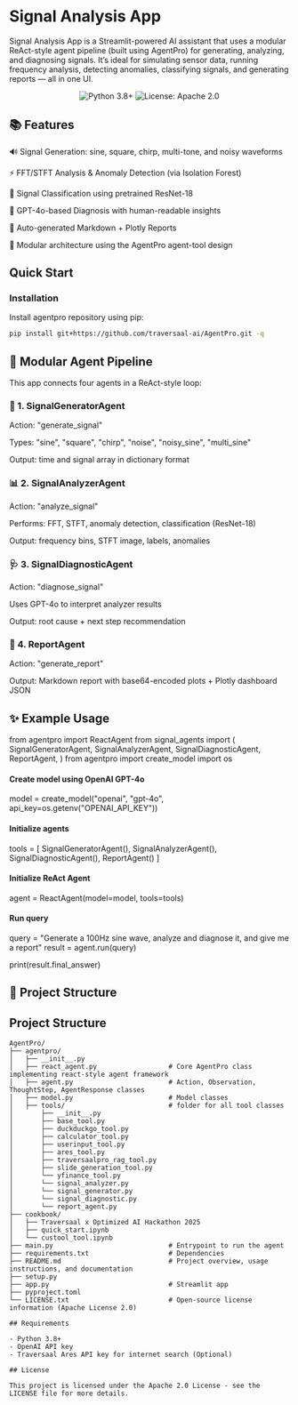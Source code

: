 # Signal Analysis App
Signal Analysis App is a Streamlit-powered AI assistant that uses a modular ReAct-style agent pipeline (built using AgentPro) for generating, analyzing, and diagnosing signals. It’s ideal for simulating sensor data, running frequency analysis, detecting anomalies, classifying signals, and generating reports — all in one UI.

<p align="center">
  <img src="https://img.shields.io/badge/Python-3.8%2B-blue" alt="Python 3.8+">
  <img src="https://img.shields.io/badge/License-Apache%202.0-blue" alt="License: Apache 2.0">
</p>

## 📚 Features
🔊 Signal Generation: sine, square, chirp, multi-tone, and noisy waveforms

⚡ FFT/STFT Analysis & Anomaly Detection (via Isolation Forest)

🧠 Signal Classification using pretrained ResNet-18

💬 GPT-4o-based Diagnosis with human-readable insights

📄 Auto-generated Markdown + Plotly Reports

🧩 Modular architecture using the AgentPro agent-tool design

## Quick Start

### Installation
Install agentpro repository using pip:

```bash
pip install git+https://github.com/traversaal-ai/AgentPro.git -q
```
<!--
### Configuration

Create a `.env` file in the root directory with your API keys:

```
OPENAI_API_KEY=your_openai_api_key
TRAVERSAAL_ARES_API_KEY=your_traversaal_ares_api_key
```
Ares internet tool: Searches the internet for real-time information using the Traversaal Ares API. To get `TRAVERSAAL_ARES_API_KEY`. Follow these steps:

1. Go to the [Traversaal API platform](https://api.traversaal.ai/)
2. Log in or create an account
3. Click **"Create new secret key"**
4. Copy the generated key and paste in `.env` file :

### Running the Agent

From the command line:

```bash
pip install -r requirements.txt
streamlit run app.py
```

You’ll see a UI open in your browser with options to generate, analyze, and diagnose signals interactively.. -->


## 🧱 Modular Agent Pipeline
This app connects four agents in a ReAct-style loop:

### 🧪 1. SignalGeneratorAgent
Action: "generate_signal"

Types: "sine", "square", "chirp", "noise", "noisy_sine", "multi_sine"

Output: time and signal array in dictionary format

### 📊 2. SignalAnalyzerAgent
Action: "analyze_signal"

Performs: FFT, STFT, anomaly detection, classification (ResNet-18)

Output: frequency bins, STFT image, labels, anomalies

### 🩺 3. SignalDiagnosticAgent
Action: "diagnose_signal"

Uses GPT-4o to interpret analyzer results

Output: root cause + next step recommendation

### 📝 4. ReportAgent
Action: "generate_report"

Output: Markdown report with base64-encoded plots + Plotly dashboard JSON

## ✨ Example Usage

from agentpro import ReactAgent
from signal_agents import (
    SignalGeneratorAgent,
    SignalAnalyzerAgent,
    SignalDiagnosticAgent,
    ReportAgent,
)
from agentpro import create_model
import os

#### Create model using OpenAI GPT-4o
model = create_model("openai", "gpt-4o", api_key=os.getenv("OPENAI_API_KEY"))

#### Initialize agents
tools = [
    SignalGeneratorAgent(),
    SignalAnalyzerAgent(),
    SignalDiagnosticAgent(),
    ReportAgent()
]

#### Initialize ReAct Agent
agent = ReactAgent(model=model, tools=tools)

#### Run query
query = "Generate a 100Hz sine wave, analyze and diagnose it, and give me a report"
result = agent.run(query)

print(result.final_answer)
## 🧰 Project Structure
## Project Structure

```
AgentPro/
├── agentpro/
│   ├── __init__.py
│   ├── react_agent.py                  # Core AgentPro class implementing react-style agent framework
│   ├── agent.py                        # Action, Observation, ThoughtStep, AgentResponse classes
│   ├── model.py                        # Model classes 
│   ├── tools/                          # folder for all tool classes
│       ├── __init__.py
│       ├── base_tool.py
│       ├── duckduckgo_tool.py
│       ├── calculator_tool.py
│       ├── userinput_tool.py
│       ├── ares_tool.py
│       ├── traversaalpro_rag_tool.py
│       ├── slide_generation_tool.py
│       └── yfinance_tool.py
│       └── signal_analyzer.py
│       └── signal_generator.py
│       └── signal_diagnostic.py
│       └── report_agent.py
├── cookbook/
│   ├── Traversaal x Optimized AI Hackathon 2025
│   ├── quick_start.ipynb
│   └── custool_tool.ipynb      
├── main.py                             # Entrypoint to run the agent
├── requirements.txt                    # Dependencies
├── README.md                           # Project overview, usage instructions, and documentation
├── setup.py       
├── app.py                              # Streamlit app
├── pyproject.toml     
└── LICENSE.txt                         # Open-source license information (Apache License 2.0)

## Requirements

- Python 3.8+
- OpenAI API key
- Traversaal Ares API key for internet search (Optional)

## License

This project is licensed under the Apache 2.0 License - see the LICENSE file for more details.
